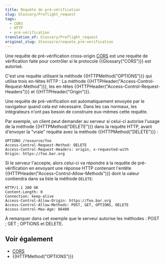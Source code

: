 ```yaml
---
title: Requête de pré-vérification
slug: Glossary/Preflight_request
tags:
  - CORS
  - HTTP
  - pré-vérification
translation_of: Glossary/Preflight_request
original_slug: Glossaire/requete_pre-verification
---
```

Une requête de pré-vérification cross-origin [CORS](/fr/docs/Glossaire/CORS) est une requête de vérification faite pour contrôler si le protocole {{Glossary("CORS")}} est autorisé.

C'est une requête utilisant la méthode {{HTTPMethod("OPTIONS")}} qui utilise trois en-têtes HTTP : La méthode {{HTTPHeader("Access-Control-Request-Method")}}, les en-têtes {{HTTPHeader("Access-Control-Request-Headers")}} et {{HTTPHeader("Origin")}}.

Une requête de pré-vérification est automatiquement envoyée par le navigateur quand cela est nécessaire. Dans les cas normaux, les intégrateurs n'ont pas besoin de construire eux-mêmes cette requête.

Par exemple, un client peut demander au serveur si celui-ci autorise l'usage de la méthode {{HTTPMethod("DELETE")}} dans la requête HTTP, avant d'envoyer la "vraie" requête avec la méthode {{HTTPMethod("DELETE")}} :

    OPTIONS /resource/foo
    Access-Control-Request-Method: DELETE
    Access-Control-Request-Headers: origin, x-requested-with
    Origin: https://foo.bar.org

Si le serveur l'accepte, alors celui-ci va répondre à la requête de pré-vérification en envoyant une réponse HTTP contenant l'entête {{HTTPHeader("Access-Control-Allow-Methods")}} dont la valeur contiendra dans sa liste la méthode `DELETE`:

    HTTP/1.1 200 OK
    Content-Length: 0
    Connection: keep-alive
    Access-Control-Allow-Origin: https://foo.bar.org
    Access-Control-Allow-Methods: POST, GET, OPTIONS, DELETE
    Access-Control-Max-Age: 86400

À remarquer dans cet exemple que le serveur autorise les méthodes : POST ; GET ; OPTIONS et DELETE.

## Voir également

- [CORS](/fr/docs/Glossary/CORS)
- {{HTTPMethod("OPTIONS")}}
